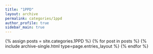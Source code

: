 ```yaml
---
title: "1PPD"
layout: archive
permalink: categories/1ppd
author_profile: true
sidebar_main: true
---
```


{% assign posts = site.categories.1PPD %}
{% for post in posts %} {% include archive-single.html type=page.entries_layout %} {% endfor %}